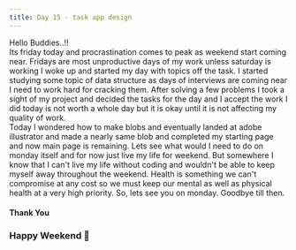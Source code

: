```yaml
---
title: Day 15 - task app design
---
```

Hello Buddies..!!      
Its friday today and procrastination comes to peak as weekend start coming near. Fridays are most unproductive days of my work unless saturday is working 
I woke up and started my day with topics off the task. I started studying some topic of data structure as days of interviews are coming near I need 
to work hard for cracking them. After solving a few problems I took a sight of my project and decided the tasks for the day and I accept the 
work I did today is not worth a whole day but it is okay until it is not affecting my quality of work.     
Today I wondered how to make blobs and eventually landed at adobe illustrator and made a nearly same blob and completed my starting page and now main 
page is remaining. Lets see what would I need to do on monday itself and for now just live my life for weekend. But somewhere I know that I can't 
live my life without coding and wouldn't be able to keep myself away throughout the weekend. Health is something we can't compromise at any cost 
so we must keep our mental as well as physical health at a very high priority. So, lets see you on monday. Goodbye till then.   
#### Thank You   
###  Happy Weekend 🤩
